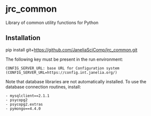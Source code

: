 # jrc_common
Library of common utility functions for Python

## Installation
pip install git+https://github.com/JaneliaSciComp/jrc_common.git

The following key must be present in the run environment:

    CONFIG_SERVER_URL: base URL for Configuration system (CONFIG_SERVER_URL=https://config.int.janelia.org/)


Note that database libraries are not automatically installed. To use the
database connection routines, install:

    - mysqlclient==2.1.1
    - psycopg2
    - psycopg2.extras
    - pymongo==4.4.0
